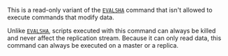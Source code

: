 This is a read-only variant of the [`EVALSHA`](./evalsha) command that isn't allowed to execute commands that modify data.

 Unlike [`EVALSHA`](./evalsha), scripts executed with this command can always be killed and never affect the replication stream.
 Because it can only read data, this command can always be executed on a master or a replica.

